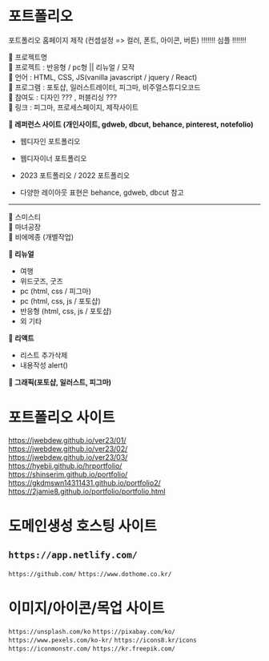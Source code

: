 # 포트폴리오

포트폴리오 홈페이지 제작
(컨셉설정 => 컬러, 폰트, 아이콘, 버튼)
!!!!!!! 심플 !!!!!!!

🔔 프로젝트명 <br />
🔔 프로젝트 : 반응형 / pc형 || 리뉴얼 / 모작 <br />
🔔 언어 : HTML, CSS, JS(vanilla javascript / jquery / React) <br />
🔔 프로그램 : 포토샵, 일러스트레이터, 피그마, 비주얼스튜디오코드 <br />
🔔 참여도 : 디자인 ??? , 퍼블리싱 ???  <br />
🔔 링크 : 피그마, 프로세스페이지, 제작사이트 <br />

📢<strong> 레퍼런스 사이트 (개인사이트, gdweb, dbcut, behance, pinterest, notefolio) </strong>
- 웹디자인 포트폴리오
- 웹디자이너 포트폴리오 
- 2023 포트폴리오 / 2022 포트폴리오

- 다양한 레이아웃 표현은 behance, gdweb,  dbcut 참고
-----------------------------------------------------------------------------
📢 스미스티<br />
📢 마녀공장<br />
📢 비에메종 (개별작업)

📢<strong> 리뉴얼 </strong>
- 여행
- 위드굿즈, 굿즈 
- pc (html, css / 피그마)
- pc (html, css, js / 포토샵)
- 반응형 (html, css, js / 포토샵)
- 외 기타

📢<strong> 리액트 </strong> 
- 리스트 추가삭제
- 내용작성 alert()

📢<strong> 그래픽(포토샵, 일러스트, 피그마) </strong> 

# 포트폴리오 사이트 

https://jwebdew.github.io/ver23/01/ <br />
https://jwebdew.github.io/ver23/02/ <br />
https://jwebdew.github.io/ver23/03/ <br />
https://hyebii.github.io/hrportfolio/ <br />
https://shinserim.github.io/portfolio/ <br />
https://gkdmswn14311431.github.io/portfolio2/ <br />
https://2jamie8.github.io/portfolio/portfolio.html

# 도메인생성 호스팅 사이트
## `https://app.netlify.com/`
`https://github.com/`
`https://www.dothome.co.kr/`

# 이미지/아이콘/목업 사이트
`https://unsplash.com/ko`
`https://pixabay.com/ko/`
`https://www.pexels.com/ko-kr/`
`https://icons8.kr/icons`
`https://iconmonstr.com/`
`https://kr.freepik.com/`






